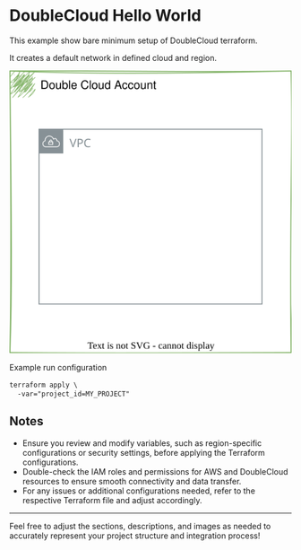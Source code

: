 DoubleCloud Hello World
=====


This example show bare minimum setup of DoubleCloud terraform.

It creates a default network in defined cloud and region.

![hello_world.drawio.svg](../assets/hello_world.drawio.svg)


Example run configuration
```shell
terraform apply \
  -var="project_id=MY_PROJECT"
```

## Notes

- Ensure you review and modify variables, such as region-specific configurations or security settings, before applying the Terraform configurations.
- Double-check the IAM roles and permissions for AWS and DoubleCloud resources to ensure smooth connectivity and data transfer.
- For any issues or additional configurations needed, refer to the respective Terraform file and adjust accordingly.

---

Feel free to adjust the sections, descriptions, and images as needed to accurately represent your project structure and integration process!
